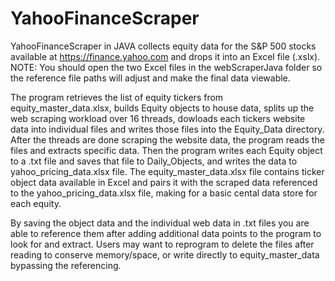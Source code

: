 # YahooFinanceScraper
YahooFinanceScraper in JAVA collects equity data for the S&P 500 stocks available at https://finance.yahoo.com and drops it into an Excel file (.xslx).
NOTE: You should open the two Excel files in the webScraperJava folder so the reference file paths will adjust and make the final data viewable. 

The program retrieves the list of equity tickers from equity_master_data.xlsx, builds Equity objects to house data, 
splits up the web scraping workload over 16 threads, dowloads each tickers website data into individual files and writes those files into the Equity_Data directory.
After the threads are done scraping the website data, the program reads the files and extracts specific data. Then the program writes each Equity object to a .txt
file and saves that file to Daily_Objects, and writes the data to yahoo_pricing_data.xlsx file. The equity_master_data.xlsx file contains ticker object data available
in Excel and pairs it with the scraped data referenced to the yahoo_pricing_data.xlsx file, making for a basic cental data store for each equity.

By saving the object data and the individual web data in .txt files you are able to reference them after adding additional data points to the program to look for and 
extract. Users may want to reprogram to delete the files after reading to conserve memory/space, or write directly to equity_master_data bypassing the referencing.
